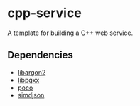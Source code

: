 # cpp-service

A template for building a C++ web service.

## Dependencies

- [libargon2](https://github.com/P-H-C/phc-winner-argon2)
- [libpqxx](https://github.com/jtv/libpqxx)
- [poco](https://github.com/pocoproject/poco)
- [simdjson](https://github.com/simdjson/simdjson)
